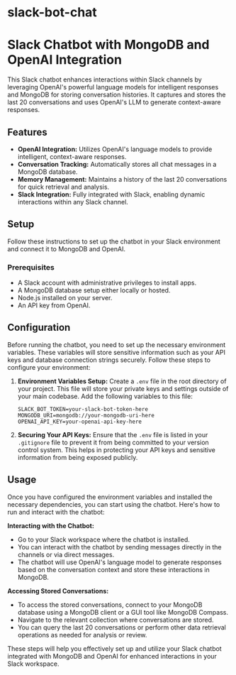 # slack-bot-chat
# Slack Chatbot with MongoDB and OpenAI Integration

This Slack chatbot enhances interactions within Slack channels by leveraging OpenAI's powerful language models for intelligent responses and MongoDB for storing conversation histories. It captures and stores the last 20 conversations and uses OpenAI's LLM to generate context-aware responses.

## Features

- **OpenAI Integration:** Utilizes OpenAI's language models to provide intelligent, context-aware responses.
- **Conversation Tracking:** Automatically stores all chat messages in a MongoDB database.
- **Memory Management:** Maintains a history of the last 20 conversations for quick retrieval and analysis.
- **Slack Integration:** Fully integrated with Slack, enabling dynamic interactions within any Slack channel.

## Setup

Follow these instructions to set up the chatbot in your Slack environment and connect it to MongoDB and OpenAI.

### Prerequisites

- A Slack account with administrative privileges to install apps.
- A MongoDB database setup either locally or hosted.
- Node.js installed on your server.
- An API key from OpenAI.

## Configuration

Before running the chatbot, you need to set up the necessary environment variables. These variables will store sensitive information such as your API keys and database connection strings securely. Follow these steps to configure your environment:

1. **Environment Variables Setup:**
   Create a `.env` file in the root directory of your project. This file will store your private keys and settings outside of your main codebase. Add the following variables to this file:

    ```plaintext
    SLACK_BOT_TOKEN=your-slack-bot-token-here
    MONGODB_URI=mongodb://your-mongodb-uri-here
    OPENAI_API_KEY=your-openai-api-key-here
    ```


2. **Securing Your API Keys:**
   Ensure that the `.env` file is listed in your `.gitignore` file to prevent it from being committed to your version control system. This helps in protecting your API keys and sensitive information from being exposed publicly.

## Usage

Once you have configured the environment variables and installed the necessary dependencies, you can start using the chatbot. Here's how to run and interact with the chatbot:


 **Interacting with the Chatbot:**
   - Go to your Slack workspace where the chatbot is installed.
   - You can interact with the chatbot by sending messages directly in the channels or via direct messages.
   - The chatbot will use OpenAI's language model to generate responses based on the conversation context and store these interactions in MongoDB.

 **Accessing Stored Conversations:**
   - To access the stored conversations, connect to your MongoDB database using a MongoDB client or a GUI tool like MongoDB Compass.
   - Navigate to the relevant collection where conversations are stored.
   - You can query the last 20 conversations or perform other data retrieval operations as needed for analysis or review.

These steps will help you effectively set up and utilize your Slack chatbot integrated with MongoDB and OpenAI for enhanced interactions in your Slack workspace.


